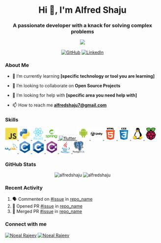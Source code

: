 <h1 align="center">Hi 👋, I'm Alfred Shaju</h1>
<h3 align="center">A passionate developer with a knack for solving complex problems</h3>

<p align="center">
  <a href="https://github.com/alfredshaju7">
    <img src="https://readme-typing-svg.herokuapp.com?color=FF5733&lines=Full-Stack+Developer;Open-Source+Enthusiast;Problem+Solver;Always+Learning+New+Things&center=true&width=500&height=50">
  </a>
</p>

<p align="center">
  <a href="https://github.com/alfredshaju7"><img src="https://img.shields.io/github/followers/alfredshaju7?label=Followers&style=social" alt="GitHub"></a>
  <a href="https://www.linkedin.com/in/alfredshaju/"><img src="https://img.shields.io/badge/LinkedIn-Connect-blue?style=flat&logo=linkedin" alt="LinkedIn"></a>
</p>

### About Me

- 🌱 I’m currently learning **[specific technology or tool you are learning]**

- 👯 I’m looking to collaborate on **Open Source Projects**

- 🤝 I’m looking for help with **[specific area you need help with]**

- 📫 How to reach me **alfredshaju7@gmail.com**

### Skills

<p align="left">
  <a href="https://developer.mozilla.org/en-US/docs/Web/JavaScript" target="_blank"> <img src="https://raw.githubusercontent.com/devicons/devicon/master/icons/javascript/javascript-original.svg" alt="javascript" width="40" height="40"/> </a>
  <a href="https://www.python.org" target="_blank"> <img src="https://raw.githubusercontent.com/devicons/devicon/master/icons/python/python-original.svg" alt="python" width="40" height="40"/> </a>
  <a href="https://reactjs.org/" target="_blank"> <img src="https://raw.githubusercontent.com/devicons/devicon/master/icons/react/react-original-wordmark.svg" alt="react" width="40" height="40"/> </a>
  <a href="https://spring.io/projects/spring-boot" target="_blank"> <img src="https://raw.githubusercontent.com/devicons/devicon/master/icons/spring/spring-original-wordmark.svg" alt="spring" width="40" height="40"/> </a>
  <a href="https://flutter.dev" target="_blank"> <img src="https://www.vectorlogo.zone/logos/flutterio/flutterio-icon.svg" alt="flutter" width="40" height="40"/> </a>
  <a href="https://www.android.com/" target="_blank"> <img src="https://raw.githubusercontent.com/devicons/devicon/master/icons/android/android-original-wordmark.svg" alt="android" width="40" height="40"/> </a>
  <a href="https://unity.com/" target="_blank"> <img src="https://raw.githubusercontent.com/devicons/devicon/master/icons/unity/unity-original-wordmark.svg" alt="unity" width="40" height="40"/> </a>
  <a href="https://www.w3.org/html/" target="_blank"> <img src="https://raw.githubusercontent.com/devicons/devicon/master/icons/html5/html5-original-wordmark.svg" alt="html5" width="40" height="40"/> </a>
  <a href="https://www.w3schools.com/css/" target="_blank"> <img src="https://raw.githubusercontent.com/devicons/devicon/master/icons/css3/css3-original-wordmark.svg" alt="css3" width="40" height="40"/> </a>
  <a href="https://www.linux.org/" target="_blank"> <img src="https://raw.githubusercontent.com/devicons/devicon/master/icons/linux/linux-original.svg" alt="linux" width="40" height="40"/> </a>
  <a href="https://www.raspberrypi.org/" target="_blank"> <img src="https://raw.githubusercontent.com/devicons/devicon/master/icons/raspberrypi/raspberrypi-original.svg" alt="raspberrypi" width="40" height="40"/> </a>
  <a href="https://www.mysql.com/" target="_blank"> <img src="https://raw.githubusercontent.com/devicons/devicon/master/icons/mysql/mysql-original-wordmark.svg" alt="mysql" width="40" height="40"/> </a>
  <a href="https://www.cprogramming.com/" target="_blank"> <img src="https://raw.githubusercontent.com/devicons/devicon/master/icons/c/c-original.svg" alt="c" width="40" height="40"/> </a>
  <a href="https://www.w3schools.com/cpp/" target="_blank"> <img src="https://raw.githubusercontent.com/devicons/devicon/master/icons/cplusplus/cplusplus-original.svg" alt="cplusplus" width="40" height="40"/> </a>
  <a href="https://learn.microsoft.com/en-us/dotnet/csharp/" target="_blank"> <img src="https://raw.githubusercontent.com/devicons/devicon/master/icons/csharp/csharp-original.svg" alt="csharp" width="40" height="40"/> </a>
  <a href="https://www.oracle.com/java/" target="_blank"> <img src="https://raw.githubusercontent.com/devicons/devicon/master/icons/java/java-original.svg" alt="java" width="40" height="40"/> </a>
  <a href="https://www.postgresql.org/" target="_blank"> <img src="https://raw.githubusercontent.com/devicons/devicon/master/icons/postgresql/postgresql-original-wordmark.svg" alt="postgresql" width="40" height="40"/> </a>
</p>

### GitHub Stats

<p align="center">
  <img src="https://github-readme-stats.vercel.app/api?username=alfredshaju7&show_icons=true&locale=en" alt="alfredshaju" />
  <img src="https://github-readme-streak-stats.herokuapp.com/?user=alfredshaju7&" alt="alfredshaju" />
</p>

### Recent Activity

<!--START_SECTION:activity-->
1. 🗣 Commented on [#issue](https://github.com/repo/issues/issue_number) in [repo_name](https://github.com/repo_name)
2. 💪 Opened PR [#issue](https://github.com/repo/pull/issue_number) in [repo_name](https://github.com/repo_name)
3. 🎉 Merged PR [#issue](https://github.com/repo/pull/issue_number) in [repo_name](https://github.com/repo_name)
<!--END_SECTION:activity-->

### Connect with me

<p align="left">
  <a href="https://www.linkedin.com/in/alfredshaju" target="blank"><img align="center" src="https://cdn.jsdelivr.net/npm/simple-icons@v3/icons/linkedin.svg" alt="Noeal Rajeev" height="30" width="40" /></a>
  <a href="https://github.com/alfredshaju7" target="blank"><img align="center" src="https://cdn.jsdelivr.net/npm/simple-icons@v3/icons/github.svg" alt="Noeal Rajeev" height="30" width="40" /></a>
</p>
